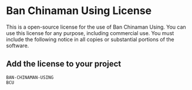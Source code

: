 # Ban Chinaman Using License

This is a open-source license for the use of Ban Chinaman Using.
You can use this license for any purpose, including commercial use.
You must include the following notice in all copies or substantial portions of the software.

## Add the license to your project

```text
BAN-CHINAMAN-USING
BCU
```
